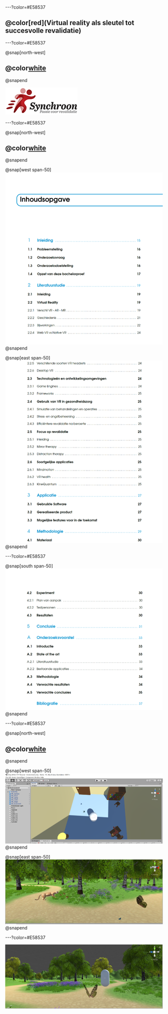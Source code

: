 ---?color=#E58537

## @color[red](**Virtual reality als sleutel tot succesvolle revalidatie**)

---?color=#E58537

@snap[north-west]
## @color[white](**Samenwerking**)
@snapend

![](assets/img/synchroon.png)

---?color=#E58537

@snap[north-west]
## @color[white](**Literatuurstudie**)
@snapend

@snap[west span-50]
![](assets/img/inhoud1.PNG)
@snapend

@snap[east span-50]
![](assets/img/inhoud2.PNG)
@snapend

---?color=#E58537

@snap[south span-50]
![](assets/img/inhoud3.PNG)
@snapend

---?color=#E58537

@snap[north-west]
## @color[white](**Unity3D**)
@snapend

@snap[west span-50]
![](assets/img/demo1.PNG)
@snapend

@snap[east span-50]
![](assets/img/demo2.JPG)
@snapend


---?color=#E58537

![](assets/img/demo3.JPG)

